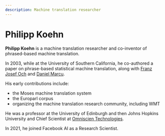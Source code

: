 ```yaml
---
description: Machine translation researcher
---
```

# Philipp Koehn
**Philipp Koehn** is a machine translation researcher and co-inventor of phrased-based machine translation.

In 2003, while at the University of Southern California, he co-authored a paper on phrase-based statistical machine translation,
along with [Franz Josef Och](people/franz-josef-och.md) and [Daniel Marcu](people/daniel-marcu.md).

His early contributions include:

* the Moses machine translation system
* the Europarl corpus
* organizing the machine translation research community, including WMT

He was a professor at the University of Edinburgh and then Johns Hopkins University and Chief Scientist at [Omniscien Technologies](business/companies.md#Omniscien-Technologies).

In 2021, he joined Facebook AI as a Research Scientist.
